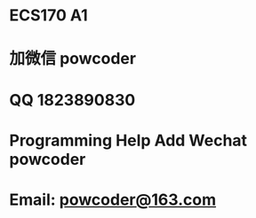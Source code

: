 # ECS170 A1
# 加微信 powcoder

# QQ 1823890830

# Programming Help Add Wechat powcoder

# Email: powcoder@163.com

